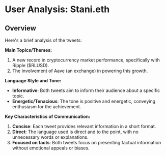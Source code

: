 # User Analysis: Stani.eth

## Overview

Here's a brief analysis of the tweets:

**Main Topics/Themes:**
1. A new record in cryptocurrency market performance, specifically with Ripple ($RLUSD).
2. The involvement of Aave (an exchange) in powering this growth.

**Language Style and Tone:**
- **Informative**: Both tweets aim to inform their audience about a specific topic.
- **Energetic/Tenacious**: The tone is positive and energetic, conveying enthusiasm for the achievement.

**Key Characteristics of Communication:**

1. **Concise**: Each tweet provides relevant information in a short format.
2. **Direct**: The language used is direct and to the point, with no unnecessary words or explanations.
3. **Focused on facts**: Both tweets focus on presenting factual information without emotional appeals or biases.